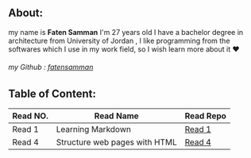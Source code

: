 

## About:
my name is **Faten Samman** I'm 27 years old I have a bachelor degree in architecture from University of Jordan , I like programming from the softwares which I use in my work field, so I wish learn more about it :heart:
###### my Github : [fatensamman](https://github.com/Fatensamman)

## Table of Content:


 | Read NO. |           Read Name           |      Read Repo     |
 |----------|-------------------------------|--------------------|
 |  Read 1  |       Learning Markdown       | [Read 1](Read1.md) |
 |  Read 4  | Structure web pages with HTML | [Read 4](Read4.md) |




